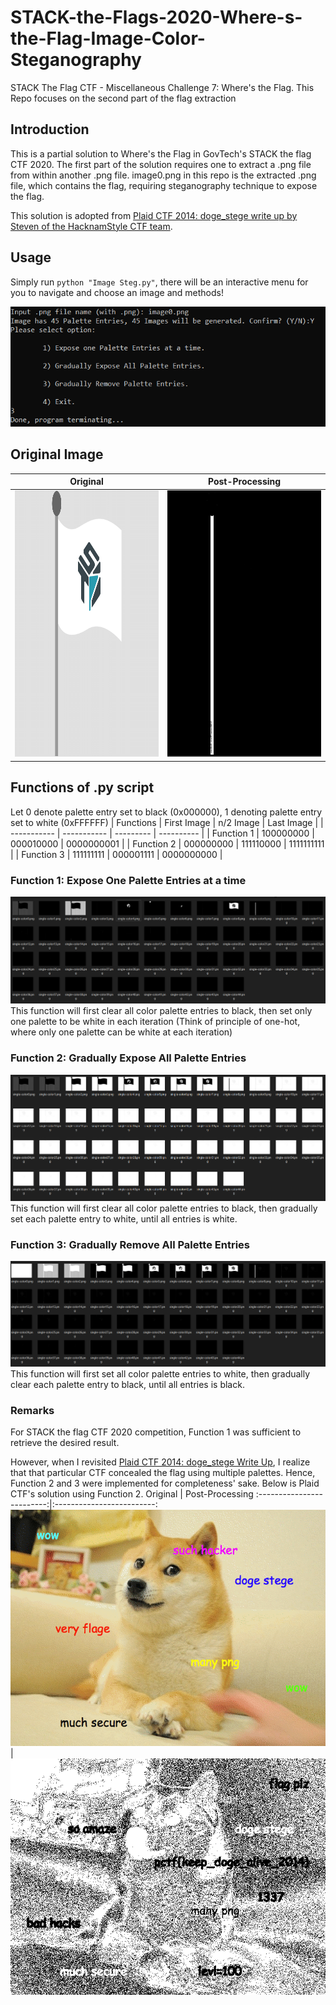 # STACK-the-Flags-2020-Where-s-the-Flag-Image-Color-Steganography
STACK The Flag CTF - Miscellaneous Challenge 7: Where's the Flag. This Repo focuses on the second part of the flag extraction


## Introduction
This is a partial solution to Where's the Flag in GovTech's STACK the flag CTF 2020. The first part of the solution requires one to extract a .png file from within another .png file. image0.png in this repo is the extracted .png file, which contains the flag, requiring steganography technique to expose the flag. 

This solution is adopted from [Plaid CTF 2014: doge_stege write up by Steven of the HacknamStyle CTF team](https://github.com/ctfs/write-ups-2014/tree/master/plaid-ctf-2014/doge-stege).

## Usage
Simply run ```python "Image Steg.py"```, there will be an interactive menu for you to navigate and choose an image and methods!

![Interface](README_Attachments/interface.png)

## Original Image
Original      |  Post-Processing
:-------------------------:|:-------------------------:
<img src="image0.png" width="623" height="426"> |  <img src="README_Attachments/single-color9.png" width="623" height="426">

## Functions of .py script

Let 0 denote palette entry set to black (0x000000), 1 denoting palette entry set to white (0xFFFFFF)
| Functions   | First Image | n/2 Image | Last Image | 
| ----------- | ----------- | --------- | ---------- |
| Function 1  | 100000000   | 000010000 | 0000000001 | 
| Function 2  | 000000000   | 111110000 | 1111111111 |
| Function 3  | 111111111   | 000001111 | 0000000000 |


### Function 1: Expose One Palette Entries at a time
![Function 1](README_Attachments/one-hot.png)
This function will first clear all color palette entries to black, then set only one palette to be white in each iteration (Think of principle of one-hot, where only one palette can be white at each iteration)


### Function 2: Gradually Expose All Palette Entries
![Function 2](README_Attachments/fill-color.png)
This function will first clear all color palette entries to black, then gradually set each palette entry to white, until all entries is white. 


### Function 3: Gradually Remove All Palette Entries
![Method 3](README_Attachments/strip-color.png)
This function will first set all color palette entries to white, then gradually clear each palette entry to black, until all entries is black. 


### Remarks
For STACK the flag CTF 2020 competition, Function 1 was sufficient to retrieve the desired result. 

However, when I revisited [Plaid CTF 2014: doge_stege Write Up](https://github.com/ctfs/write-ups-2014/tree/master/plaid-ctf-2014/doge-stege), I realize that that particular CTF concealed the flag using multiple palettes. Hence, Function 2 and 3 were implemented for completeness' sake. Below is Plaid CTF's solution using Function 2. 
Original      |  Post-Processing
:-------------------------:|:-------------------------:
![Original doge](doge_stege.png)  |  ![doge flag found!](README_Attachments/single-color124.png)
 
